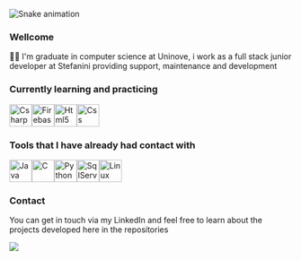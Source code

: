 ![Snake animation](https://github.com/renan403/renan403/blob/output/github-contribution-grid-snake.svg)

### Wellcome

👨‍💻 I'm graduate in computer science at Uninove, i work as a full stack junior developer at Stefanini providing support, maintenance and development

### Currently learning and practicing
<img src="https://cdn.jsdelivr.net/gh/devicons/devicon/icons/csharp/csharp-original.svg" widht="40" height="40" title="Csharp"/><img title="Firebase" src="https://cdn.jsdelivr.net/gh/devicons/devicon/icons/firebase/firebase-plain.svg" widht="40" height="40"/><img src="https://cdn.jsdelivr.net/gh/devicons/devicon/icons/html5/html5-original.svg" widht="40" height="40" title="Html5" /><img src="https://cdn.jsdelivr.net/gh/devicons/devicon/icons/css3/css3-original.svg" widht="40" height="40" title="Css"  />

### Tools that I have already had contact with

<img src="https://cdn.jsdelivr.net/gh/devicons/devicon/icons/java/java-original.svg" widht="40" height="40" title="Java"/><img src="https://cdn.jsdelivr.net/gh/devicons/devicon/icons/c/c-original.svg" widht="40" height="40" title="C"/><img src="https://cdn.jsdelivr.net/gh/devicons/devicon/icons/python/python-original.svg" widht="40" height="40" title="Python"/><img src="https://cdn.jsdelivr.net/gh/devicons/devicon/icons/microsoftsqlserver/microsoftsqlserver-plain.svg" widht="40" height="40" title="SqlServer"/><img src="https://cdn.jsdelivr.net/gh/devicons/devicon/icons/linux/linux-original.svg"  widht="40" height="40" title="Linux" />
          
          
### Contact
You can get in touch via my LinkedIn and feel free to learn about the projects developed here in the repositories 
<div>
  <a href="https://www.linkedin.com/in/renan-carlos-5421a61b9/" target="_blank"><img src="https://img.shields.io/badge/-LinkedIn-%230077B5?style=for-the-badge&logo=linkedin&logoColor=white" target="_blank"></a>   
</div>
  

          
          
          
